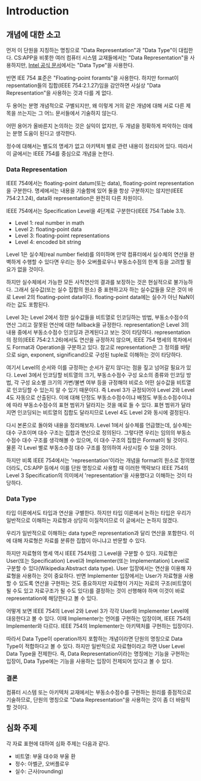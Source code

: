 #   Introduction

##  개념에 대한 소고
먼저 이 단원을 지칭하는 명칭으로 "Data Representation"과 "Data Type"이 대립한다.
CS:APP을 비롯한 여러 컴퓨터 시스템 교재들에서는 "Data Representation"을 사용하지만, [Intel 공식 문서](https://cdrdv2.intel.com/v1/dl/getContent/671436)에서는 "Data Type"을 사용한다.

반면 IEE 754 표준은 "Floating-point foramts"을 사용한다. 하지만 format이 repsentation들의 집합(IEEE 754:2.1.27)임을 감안하면 사실상 "Data Representation"을 사용하는 것과 다를 게 없다.

두 용어는 분명 개념적으로 구별되지만, 왜 이렇게 거의 같은 개념에 대해 서로 다른 제목을 쓰는지는 그 어느 문서들에서 기술하지 않는다.

어떤 용어가 올바른지 논의하는 것은 실익이 없지만, 두 개념을 정확하게 파악하는 데에는 분명 도움이 된다고 생각한다.

정수에 대해서는 별도의 명세가 없고 아키텍처 별로 관련 내용이 정리되어 있다. 따라서 이 글에서는 IEEE 754를 중심으로 개념을 논한다.

### Data Representation
IEEE 754에서는 floating-point datum(또는 data), floating-point representation을 구분한다. 명세에서는 내용을 기술함에 있어 둘을 항상 구분하지는 않지만(IEEE 754:2.1.24), data와 representation은 완전히 다른 차원이다.

IEEE 754에서는 Specification Level을 4단계로 구분한다(IEEE 754:Table 3.1).
*   Level 1: real number in math
*   Level 2: floating-point data
*   Level 3: floating-point representations
*   Level 4: encoded bit string

Level 1은 실수체(real number field)를 의미하며 만약 컴퓨터에서 실수체의 연산을 완벽하게 수행할 수 있다면 우리는 정수 오버플로우나 부동소수점의 한계 등을 고려할 필요가 없을 것이다.

하지만 실수체에서 가능한 모든 사칙연산의 결과를 보장하는 것은 현실적으로 불가능하다. 그래서 실수값(또는 실수 집합의 원소) 중 표현하고자 하는 실수값들을 모은 것이 바로 Level 2의 floating-point data이다. floating-point data에는 실수가 아닌 NaN이라는 값도 포함된다.

Level 3는 Level 2에서 정한 실수값들을 비트열로 인코딩하는 방법, 부동소수점수의 연산 그리고 잘못된 연산에 대한 fallback을 규정한다. representation은 Level 3의 내용 중에서 부동소수점수 인코딩과 관계된다고 보는 것이 타당하다. representation의 정의(IEEE 754:2.1.26)에서도 연산을 규정하지 않으며, IEEE 754 명세의 목차에서도 Format과 Operation을 구분하고 있다. 참고로 representation은 그 정의를 바탕으로 sign, exponent, significand으로 구성된 tuple로 이해하는 것이 타당하다.

여기서 Level의 순서와 이를 규정하는 순서가 같지 않다는 점을 짚고 넘어갈 필요가 있다.
Level 3에서 인코딩할 비트열의 크기, 부동소수점수 구성 요소의 종류와 인코딩 방법, 각 구성 요소별 크기의 가변/불변 여부 등을 규정해야 비로소 어떤 실수값을 비트열로 인코딩할 수 있는지 알 수 있기 때문이다.
즉 Level 3가 규정되어야 Level 2와 Level 4도 자동으로 산출된다.
이에 대해 단정도 부동소수점수이냐 배정도 부동소수점수이냐에 따라 부동소수점수의 표현 범위가 달라지는 것을 예로 들 수 있다. 표현 범위가 달라지면 인코딩되는 비트열의 집합도 달라지므로 Level 4도 Level 2와 동시에 결정된다.

다시 본론으로 돌아와 내용을 정리해보자.
Level 1에서 실수체를 언급했는데, 실수체는 대수 구조이며 대수 구조는 집합과 연산으로 정의된다.
그렇다면 우리는 임의의 부동소수점수 대수 구조를 생각해볼 수 있으며, 이 대수 구조의 집합은 Format이 될 것이다. 물론 각 Level 별로 부동소수점 대수 구조를 정의하여 사상시킬 수 있을 것이다.

하지만 비록 IEEE 754에서는 'representation'이라는 개념을 format의 원소로 정의했더라도, CS:APP 등에서 이를 단원 명칭으로 사용할 때 이러한 맥락보다 IEEE 754의 Level 3 Specification의 의미에서 'representation'을 사용했다고 이해하는 것이 타당하다.

### Data Type
타입 이론에서도 타입과 연산을 구별한다. 하지만 타입 이론에서 논하는 타입은 우리가 일반적으로 이해하는 자료형과 상당히 이질적이므로 이 글에서는 논하지 않겠다.

우리가 일반적으로 이해하는 data type은 representation과 달리 연산을 포함한다.
이에 대해 자료형은 자료를 분류한 집합이 아니냐고 반문할 수 있다.

하지만 자료형의 명세 역시 IEEE 754처럼 그 Level을 구분할 수 있다.
자료형은 User(또는 Specification) Level과 Implementer(또는 Implementation) Level로 구분할 수 있다(Wikipedia:Abstract data type).
User 입장에서는 연산을 이용해 자료형을 사용하는 것이 중요하다.
반면 Implementer 입장에서는 User가 자료형을 사용할 수 있도록 연산을 구현하는 것도 중요하지만 자료형이 가지는 자료의 구조(비트열이 될 수도 있고 자료구조가 될 수도 있다)를 결정하는 것이 선행해야 하며 이것이 바로 representation에 해당한다고 볼 수 있다.

어떻게 보면 IEEE 754의 Level 2와 Level 3가 각각 User와 Implementer Level에 대응한다고 볼 수 있다. 이때 Implementer는 언어를 구현하는 입장이며, IEEE 754의 Implementer와 다르다. IEEE 754의 Implementer는 아키텍처를 구현하는 입장이다.

따라서 Data Type이 operation까지 포함하는 개념이라면 단원의 명칭으로 Data Type이 적합하다고 볼 수 있다.
하지만 일반적으로 자료형이라고 하면 User Level Data Type을 전제한다.
즉, Data Representation이라는 명칭에는 기능을 구현하는 입장이, Data Type에는 기능을 사용하는 입장이 전제되어 있다고 볼 수 있다.

### 결론
컴퓨터 시스템 또는 아키텍처 교재에서는 부동소수점수를 구현하는 원리를 중점적으로 기술하므로, 단원의 명칭으로 "Data Representation"을 사용하는 것이 좀 더 바람직할 것이다.

##  심화 주제
각 자료 표현에 대하여 심화 주제는 다음과 같다.

*   비트열: 부울 대수와 부울 환
*   정수: 아벨군, 오버플로우
*   실수: 근사(rounding)
